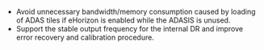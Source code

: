 - Avoid unnecessary bandwidth/memory consumption caused by loading of ADAS tiles if eHorizon is enabled while the ADASIS is unused.
- Support the stable output frequency for the internal DR and improve error recovery and calibration procedure.
